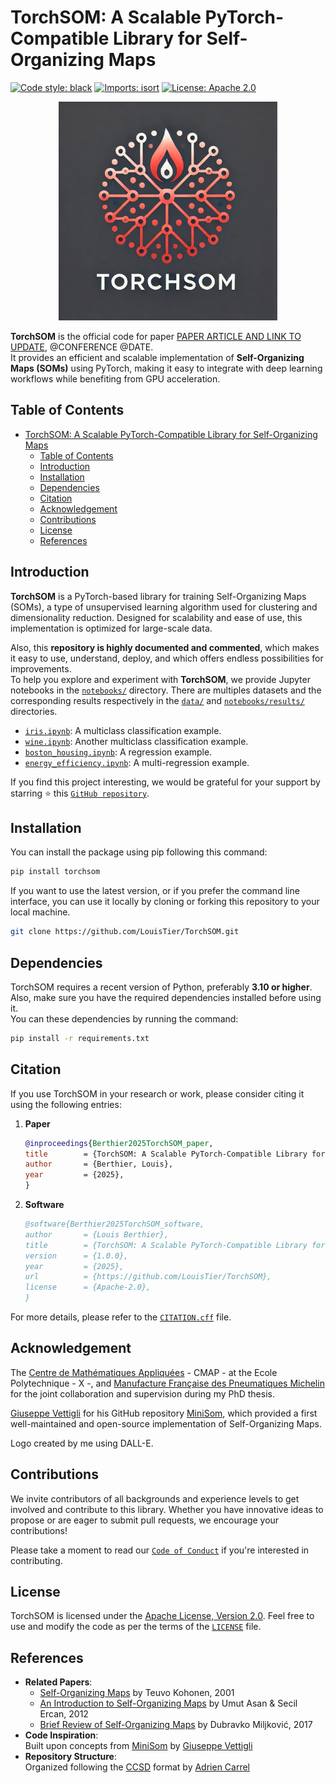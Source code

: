 # TorchSOM: A Scalable PyTorch-Compatible Library for Self-Organizing Maps

[![Code style: black](https://img.shields.io/badge/code%20style-black-000000.svg)](https://github.com/psf/black)
[![Imports: isort](https://img.shields.io/badge/%20imports-isort-%231674b1?style=flat&labelColor=ef8336)](https://pycqa.github.io/isort/)
[![License: Apache 2.0](https://img.shields.io/badge/License-Apache%202.0-red.svg)](https://opensource.org/license/apache-2-0)

<p align="center">
    <img src="logos/logo6.jpg" alt="TorchSOM_logo" width="350"/>
</p>

**TorchSOM** is the official code for
paper [PAPER ARTICLE AND LINK TO UPDATE](), @CONFERENCE @DATE.  
It provides an efficient and scalable implementation of **Self-Organizing Maps (SOMs)** using PyTorch, making it easy to integrate with deep learning workflows while benefiting from GPU acceleration.



## Table of Contents

- [TorchSOM: A Scalable PyTorch-Compatible Library for Self-Organizing Maps](#torchsom-a-scalable-pytorch-compatible-library-for-self-organizing-maps)
    - [Table of Contents](#table-of-contents)
    - [Introduction](#introduction)
    - [Installation](#installation)
        <!-- - [Using pip](#using-pip)
        - [Manually](#manually) -->
    - [Dependencies](#dependencies)
    <!-- - [Documentation](#documentation) -->
    - [Citation](#citation)
    - [Acknowledgement](#acknowledgement)
    - [Contributions](#contributions)
    - [License](#license)
    - [References](#references)



## Introduction

**TorchSOM** is a PyTorch-based library for training Self-Organizing Maps (SOMs), a type of unsupervised learning algorithm used for clustering and dimensionality reduction. Designed for scalability and ease of use, this implementation is optimized for large-scale data.

Also, this **repository is highly documented and commented**, which makes it easy to use, understand, deploy, and which offers endless possibilities for improvements.  
To help you explore and experiment with **TorchSOM**, we provide Jupyter notebooks in the [`notebooks/`](notebooks) directory. There are multiples datasets and the corresponding results respectively in the [`data/`](data) and [`notebooks/results/`](notebooks/results) directories.
<!-- First, execute [`get_data.ipynb`](notebooks/get_data.ipynb) to retrieve the datasets in a `data/` folder. Then you'll be able to run different TorchSOM examples: -->
- [`iris.ipynb`](notebooks/iris.ipynb): A multiclass classification example.
- [`wine.ipynb`](notebooks/wine.ipynb): Another multiclass classification example.
- [`boston_housing.ipynb`](notebooks/boston_housing.ipynb): A regression example.
- [`energy_efficiency.ipynb`](notebooks/energy_efficiency.ipynb): A multi-regression example.

If you find this project interesting, we would be grateful for your support by starring ⭐ this [`GitHub repository`](https://github.com/LouisTier/TorchSOM).



## Installation

You can install the package using pip following this command:

```bash
pip install torchsom
```

If you want to use the latest version, or if you prefer the command line interface, you can use it locally by cloning or forking this repository to your local machine.

```bash
git clone https://github.com/LouisTier/TorchSOM.git
```



## Dependencies

TorchSOM requires a recent version of Python, preferably **3.10 or higher**. Also, make sure you have the required dependencies installed before using it.  
You can these dependencies by running the command:

```bash
pip install -r requirements.txt
```



<!-- ## Documentation

Here is the link to the documentation of this library: [https://ccsd.readthedocs.io/en/latest/](https://ccsd.readthedocs.io/en/latest/). It contains more information regarding all the classes and functions of this package. -->



## Citation

If you use TorchSOM in your research or work, please consider citing it using the following entries:

1. **Paper**  
    ```bibtex
    @inproceedings{Berthier2025TorchSOM_paper,
    title        = {TorchSOM: A Scalable PyTorch-Compatible Library for Self-Organizing Maps},
    author       = {Berthier, Louis},
    year         = {2025},
    }
    ```

2. **Software**  
    ```bibtex
    @software{Berthier2025TorchSOM_software,
    author       = {Louis Berthier},
    title        = {TorchSOM: A Scalable PyTorch-Compatible Library for Self-Organizing Maps},
    version      = {1.0.0},
    year         = {2025},
    url          = {https://github.com/LouisTier/TorchSOM},
    license      = {Apache-2.0},
    }
    ```

For more details, please refer to the [`CITATION.cff`](CITATION.cff) file.



## Acknowledgement

The [Centre de Mathématiques Appliquées](https://cmap.ip-paris.fr/) - CMAP - at the Ecole Polytechnique - X -, and [Manufacture Française des Pneumatiques Michelin](https://www.michelin.fr/) for the joint collaboration and supervision during my PhD thesis.

[Giuseppe Vettigli](https://github.com/JustGlowing) for his GitHub repository [MiniSom](https://github.com/JustGlowing/minisom), which provided a first well-maintained and open-source implementation of Self-Organizing Maps.

Logo created by me using DALL-E.



## Contributions

We invite contributors of all backgrounds and experience levels to get involved and contribute to this library. Whether you have innovative ideas to propose or are eager to submit pull requests, we encourage your contributions!

Please take a moment to read our [`Code of Conduct`](CODE_OF_CONDUCT.md) if you're interested in contributing.



## License

TorchSOM is licensed under the [Apache License, Version 2.0](https://opensource.org/license/apache-2-0). Feel free to use and modify the code as per the terms of the [`LICENSE`](LICENSE) file.



## References

- **Related Papers**:
    - [Self-Organizing Maps](https://link.springer.com/book/10.1007/978-3-642-56927-2) by Teuvo Kohonen, 2001
    - [An Introduction to Self-Organizing Maps](https://link.springer.com/chapter/10.2991/978-94-91216-77-0_14) by Umut Asan & Secil Ercan, 2012
    - [Brief Review of Self-Organizing Maps](https://www.researchgate.net/publication/317339061_Brief_Review_of_Self-Organizing_Maps) by Dubravko Miljković, 2017
- **Code Inspiration**:  
    Built upon concepts from [MiniSom](https://github.com/JustGlowing/minisom) by [Giuseppe Vettigli](https://github.com/JustGlowing)
- **Repository Structure**:  
    Organized following the [CCSD](https://github.com/AdrienC21/CCSD) format by [Adrien Carrel](https://github.com/AdrienC21)





<!-- TO CHECK when swtiching from private to open repo

[![visitors](https://visitor-badge.laobi.icu/badge?page_id=LouisTier.TorchSOM&right_color=%23FFA500)](https://github.com/LouisTier/TorchSOM/)
[![Downloads](https://static.pepy.tech/badge/torch_som)](https://pepy.tech/project/torch_som)

-->

<!-- NOT SURE to keep

[![pypi version](https://img.shields.io/pypi/v/ccsd.svg)](https://pypi.python.org/pypi/ccsd)
[![Documentation Status](https://readthedocs.org/projects/ccsd/badge/?version=latest)](https://ccsd.readthedocs.io/en/latest/?badge=latest)
[![Python versions](https://img.shields.io/badge/python-3.10%20%7C%203.11-blue)](https://pypi.python.org/pypi/ccsd)
[![Test](https://github.com/AdrienC21/CCSD/actions/workflows/test.yml/badge.svg)](https://github.com/AdrienC21/CCSD/actions/workflows/test.yml)
[![Lint](https://github.com/AdrienC21/CCSD/actions/workflows/lint.yml/badge.svg)](https://github.com/AdrienC21/CCSD/actions/workflows/lint.yml)
[![Codecov](https://codecov.io/gh/AdrienC21/CCSD/branch/main/graph/badge.svg)](https://app.codecov.io/gh/AdrienC21/CCSD) 
-->




